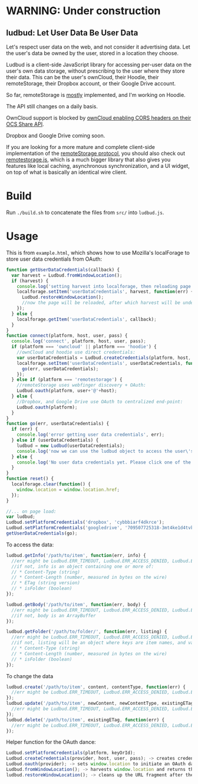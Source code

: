 # WARNING: Under construction

## ludbud: Let User Data Be User Data

Let's respect user data on the web, and not consider it advertising data. Let the user's data be owned by the user, stored in a location they choose.

Ludbud is a client-side JavaScript library for accessing per-user data on the user's own data storage, without prescribing to the user where they store their data. This can be the user's ownCloud, their Hoodie, their remoteStorage, their Dropbox account, or their Google Drive account.

So far, remoteStorage is [mostly](https://github.com/michielbdejong/ludbud/labels/remoteStorage) implemented, and I'm working on Hoodie.

The API still changes on a daily basis.

OwnCloud support is blocked by [ownCloud enabling CORS headers on their OCS Share API](https://github.com/owncloud/core/issues/10415#issuecomment-76533629).

Dropbox and Google Drive coming soon.

If you are looking for a more mature and complete client-side implementation of the [remoteStorage protocol](http://tools.ietf.org/html/draft-dejong-remotestorage-04), you should also check out [remotestorage.js](https://github.com/remotestorage/remotestorage.js), which is a much bigger library
that also gives you features like local caching, asynchronous synchronization, and a UI widget, on top of what is basically an identical wire client.

# Build

Run `./build.sh` to concatenate the files from `src/` into `ludbud.js`.

# Usage

This is from `example.html`, which shows how to use Mozilla's localForage to store user data credentials from OAuth:

````js
function getUserDataCredentials(callback) {
  var harvest = Ludbud.fromWindowLocation();
  if (harvest) {
    console.log('setting harvest into localforage, then reloading page', harvest);
    localforage.setItem('userDataCredentials', harvest, function(err) {
      Ludbud.restoreWindowLocation();
      //now the page will be reloaded, after which harvest will be undefined
    });
  } else {
    localforage.getItem('userDataCredentials', callback);
  }
}
function connect(platform, host, user, pass) {
  console.log('connect', platform, host, user, pass);
  if (platform === 'owncloud' || platform === 'hoodie') {
    //ownCloud and hoodie use direct credentials:
    var userDataCredentials = Ludbud.createCredentials(platform, host, user, pass);
    localforage.setItem('userDataCredentials', userDataCredentials, function(err) {
      go(err, userDataCredentials);
    });
  } else if (platform === 'remotestorage') {
    //remoteStorage uses webfinger discovery + OAuth:
    Ludbud.oauth(platform, user+'@'+host);
  } else {
    //Dropbox, and Google Drive use OAuth to centralized end-point:
    Ludbud.oauth(platform);
  }
}
function go(err, userDataCredentials) {
  if (err) {
    console.log('error getting user data credentials', err);
  } else if (userDataCredentials) {
    ludbud = new Ludbud(userDataCredentials);
    console.log('now we can use the ludbud object to access the user\'s data');
  } else {
    console.log('No user data credentials yet. Please click one of the buttons');
  }
}
function reset() {
  localforage.clear(function() {
    window.location = window.location.href;
  });
}

//... on page load:
var ludbud;
Ludbud.setPlatformCredentials('dropbox', 'cybbbiarf4dkrce');
Ludbud.setPlatformCredentials('googledrive', '709507725318-3mt4ke1d4tvkc7ktbjvru3csif4nsk67.apps.googleusercontent.com');
getUserDataCredentials(go);
````

To access the data:
````js
ludbud.getInfo('/path/to/item', function(err, info) {
  //err might be Ludbud.ERR_TIMEOUT, Ludbud.ERR_ACCESS_DENIED, Ludbud.ERR_SERVER_ERROR, or Ludbud.ERR_NOT_FOUND
  //if not, info is an object containing one or more of:
  // * Content-Type (string)
  // * Content-Length (number, measured in bytes on the wire)
  // * ETag (string version)
  // * isFolder (boolean)
});

ludbud.getBody('/path/to/item', function(err, body) {
  //err might be Ludbud.ERR_TIMEOUT, Ludbud.ERR_ACCESS_DENIED, Ludbud.ERR_SERVER_ERROR, Ludbud.ERR_NOT_FOUND, or Ludbud.ERR_IS_FOLDER
  //if not, body is an ArrayBuffer
});

ludbud.getFolder('/path/to/folder/', function(err, listing) {
  //err might be Ludbud.ERR_TIMEOUT, Ludbud.ERR_ACCESS_DENIED, Ludbud.ERR_SERVER_ERROR, Ludbud.ERR_NOT_FOUND, or Ludbud.ERR_NOT_A_FOLDER
  //if not, listing will be an object where keys are item names, and values are objects containing one or more of:
  // * Content-Type (string)
  // * Content-Length (number, measured in bytes on the wire)
  // * isFolder (boolean)
});
````

To change the data
````js
ludbud.create('/path/to/item', content, contentType, function(err) {
  //err might be Ludbud.ERR_TIMEOUT, Ludbud.ERR_ACCESS_DENIED, Ludbud.ERR_SERVER_ERROR, or Ludbud.ERR_IS_FOLDER
});
ludbud.update('/path/to/item', newContent, newContentType, existingETag, function(err) {
  //err might be Ludbud.ERR_TIMEOUT, Ludbud.ERR_ACCESS_DENIED, Ludbud.ERR_SERVER_ERROR, Ludbud.ERR_NOT_FOUND, or Ludbud.ERR_IS_FOLDER
});
ludbud.delete('/path/to/item', existingETag, function(err) {
  //err might be Ludbud.ERR_TIMEOUT, Ludbud.ERR_ACCESS_DENIED, Ludbud.ERR_SERVER_ERROR, Ludbud.ERR_NOT_FOUND, or Ludbud.ERR_IS_FOLDER
});
````

Helper function for the OAuth dance:
````js
Ludbud.setPlatformCredentials(platform, keyOrId);
Ludbud.createCredentials(provider, host, user, pass); -> creates credentials, use this one for the ownCloud platform
Ludbud.oauth(provider); -> sets window.location to initiate an OAuth dance, use this for remoteStorage, Dropbox, and Google Drive platforms
Ludbud.fromWindowLocation(); -> harvests window.location and returns the user data credentials
ludbud.restoreWindowLocation(); -> cleans up the URL fragment after the OAuth dance (triggers a page refresh)
